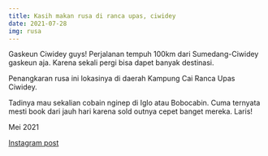 ```yaml
---
title: Kasih makan rusa di ranca upas, ciwidey
date: 2021-07-28
img: rusa
---
```

Gaskeun Ciwidey guys! Perjalanan tempuh 100km dari Sumedang-Ciwidey gaskeun aja. Karena sekali pergi bisa dapet banyak destinasi.

Penangkaran rusa ini lokasinya di daerah Kampung Cai Ranca Upas Ciwidey.

Tadinya mau sekalian cobain nginep di Iglo atau Bobocabin. Cuma ternyata mesti book dari jauh hari karena sold outnya cepet banget mereka. Laris!

Mei 2021

[Instagram post](https://www.instagram.com/p/CPfina4Mi34/)

